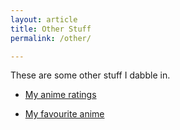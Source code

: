 ```yaml
---
layout: article
title: Other Stuff
permalink: /other/

---
```


These are some other stuff I dabble in.

- [My anime ratings](/myanimelist/)

- [My favourite anime](/fav-ani/)
